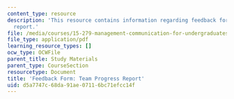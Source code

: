 ```yaml
---
content_type: resource
description: 'This resource contains information regarding feedback form: team progress
  report.'
file: /media/courses/15-279-management-communication-for-undergraduates-fall-2012/d5a7747c68da91ae07116bc71efcc14f_MIT15_279F12_teamPrgrsFdbk.pdf
file_type: application/pdf
learning_resource_types: []
ocw_type: OCWFile
parent_title: Study Materials
parent_type: CourseSection
resourcetype: Document
title: 'Feedback Form: Team Progress Report'
uid: d5a7747c-68da-91ae-0711-6bc71efcc14f
---
```


